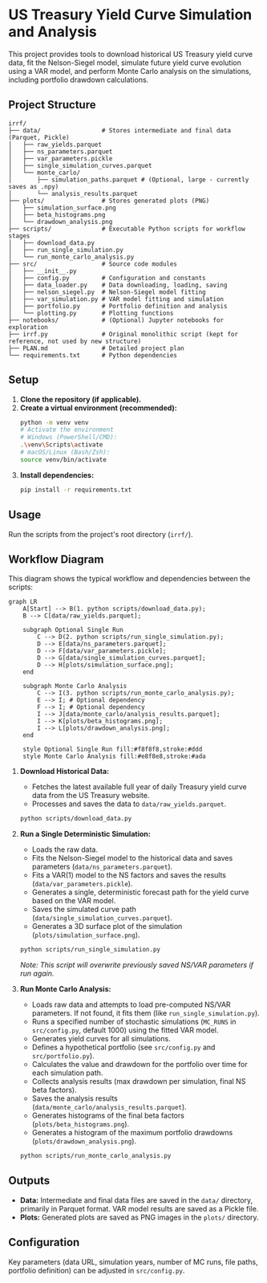 # US Treasury Yield Curve Simulation and Analysis

This project provides tools to download historical US Treasury yield curve data, fit the Nelson-Siegel model, simulate future yield curve evolution using a VAR model, and perform Monte Carlo analysis on the simulations, including portfolio drawdown calculations.

## Project Structure

```
irrf/
├── data/                 # Stores intermediate and final data (Parquet, Pickle)
│   ├── raw_yields.parquet
│   ├── ns_parameters.parquet
│   ├── var_parameters.pickle
│   ├── single_simulation_curves.parquet
│   └── monte_carlo/
│       ├── simulation_paths.parquet # (Optional, large - currently saves as .npy)
│       └── analysis_results.parquet
├── plots/                # Stores generated plots (PNG)
│   ├── simulation_surface.png
│   ├── beta_histograms.png
│   └── drawdown_analysis.png
├── scripts/              # Executable Python scripts for workflow stages
│   ├── download_data.py
│   ├── run_single_simulation.py
│   └── run_monte_carlo_analysis.py
├── src/                  # Source code modules
│   ├── __init__.py
│   ├── config.py         # Configuration and constants
│   ├── data_loader.py    # Data downloading, loading, saving
│   ├── nelson_siegel.py  # Nelson-Siegel model fitting
│   ├── var_simulation.py # VAR model fitting and simulation
│   ├── portfolio.py      # Portfolio definition and analysis
│   └── plotting.py       # Plotting functions
├── notebooks/            # (Optional) Jupyter notebooks for exploration
├── irrf.py               # Original monolithic script (kept for reference, not used by new structure)
├── PLAN.md               # Detailed project plan
└── requirements.txt      # Python dependencies
```

## Setup

1.  **Clone the repository (if applicable).**
2.  **Create a virtual environment (recommended):**
    ```bash
    python -m venv venv
    # Activate the environment
    # Windows (PowerShell/CMD):
    .\venv\Scripts\activate
    # macOS/Linux (Bash/Zsh):
    source venv/bin/activate
    ```
3.  **Install dependencies:**
    ```bash
    pip install -r requirements.txt
    ```

## Usage

Run the scripts from the project's root directory (`irrf/`).

## Workflow Diagram

This diagram shows the typical workflow and dependencies between the scripts:

```mermaid
graph LR
    A[Start] --> B(1. python scripts/download_data.py);
    B --> C[data/raw_yields.parquet];

    subgraph Optional Single Run
        C --> D(2. python scripts/run_single_simulation.py);
        D --> E[data/ns_parameters.parquet];
        D --> F[data/var_parameters.pickle];
        D --> G[data/single_simulation_curves.parquet];
        D --> H[plots/simulation_surface.png];
    end

    subgraph Monte Carlo Analysis
        C --> I(3. python scripts/run_monte_carlo_analysis.py);
        E --> I; # Optional dependency
        F --> I; # Optional dependency
        I --> J[data/monte_carlo/analysis_results.parquet];
        I --> K[plots/beta_histograms.png];
        I --> L[plots/drawdown_analysis.png];
    end

    style Optional Single Run fill:#f8f8f8,stroke:#ddd
    style Monte Carlo Analysis fill:#e8f8e8,stroke:#ada
```


1.  **Download Historical Data:**
    *   Fetches the latest available full year of daily Treasury yield curve data from the US Treasury website.
    *   Processes and saves the data to `data/raw_yields.parquet`.
    ```bash
    python scripts/download_data.py
    ```

2.  **Run a Single Deterministic Simulation:**
    *   Loads the raw data.
    *   Fits the Nelson-Siegel model to the historical data and saves parameters (`data/ns_parameters.parquet`).
    *   Fits a VAR(1) model to the NS factors and saves the results (`data/var_parameters.pickle`).
    *   Generates a single, deterministic forecast path for the yield curve based on the VAR model.
    *   Saves the simulated curve path (`data/single_simulation_curves.parquet`).
    *   Generates a 3D surface plot of the simulation (`plots/simulation_surface.png`).
    ```bash
    python scripts/run_single_simulation.py
    ```
    *Note: This script will overwrite previously saved NS/VAR parameters if run again.*

3.  **Run Monte Carlo Analysis:**
    *   Loads raw data and attempts to load pre-computed NS/VAR parameters. If not found, it fits them (like `run_single_simulation.py`).
    *   Runs a specified number of stochastic simulations (`MC_RUNS` in `src/config.py`, default 1000) using the fitted VAR model.
    *   Generates yield curves for all simulations.
    *   Defines a hypothetical portfolio (see `src/config.py` and `src/portfolio.py`).
    *   Calculates the value and drawdown for the portfolio over time for each simulation path.
    *   Collects analysis results (max drawdown per simulation, final NS beta factors).
    *   Saves the analysis results (`data/monte_carlo/analysis_results.parquet`).
    *   Generates histograms of the final beta factors (`plots/beta_histograms.png`).
    *   Generates a histogram of the maximum portfolio drawdowns (`plots/drawdown_analysis.png`).
    ```bash
    python scripts/run_monte_carlo_analysis.py
    ```

## Outputs

*   **Data:** Intermediate and final data files are saved in the `data/` directory, primarily in Parquet format. VAR model results are saved as a Pickle file.
*   **Plots:** Generated plots are saved as PNG images in the `plots/` directory.

## Configuration

Key parameters (data URL, simulation years, number of MC runs, file paths, portfolio definition) can be adjusted in `src/config.py`.